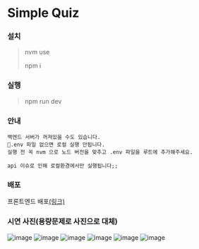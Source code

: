 # Simple Quiz

### 설치
> nvm use
> 
> npm i

### 실행
> npm run dev

### 안내
```agsl
백엔드 서버가 꺼져있을 수도 있습니다.
.env 파일 없으면 로컬 실행 안됩니다.
실행 전 꼭 nvm 으로 노드 버전을 맞추고 .env 파일을 루트에 추가해주세요.

api 이슈로 인해 로컬환경에서만 실행됩니다;;
```

### 배포
프론트엔드 배포[(링크)](https://web-simple-quiz-dj712lls8buafc.sel5.cloudtype.app/start)

### 시연 사진(용량문제로 사진으로 대체)
![image](https://github.com/NariP/simple-quiz/assets/23569208/946e90f5-c9c1-4c27-9121-74ad24b3c7bd)
![image](https://github.com/NariP/simple-quiz/assets/23569208/a9e5aec6-676a-41dc-8134-7d69bdffadb4)
![image](https://github.com/NariP/simple-quiz/assets/23569208/02cd694a-3aad-4cf1-bd67-e66a49a6a5c9)
![image](https://github.com/NariP/simple-quiz/assets/23569208/7ce05f54-dfa2-4ef4-a5a1-c26579011e8e)
![image](https://github.com/NariP/simple-quiz/assets/23569208/392789e0-b4b4-4d55-ab49-cbad3ce037e3)
![image](https://github.com/NariP/simple-quiz/assets/23569208/d24ba963-70f1-456b-b3ba-55f32a5172ac)

